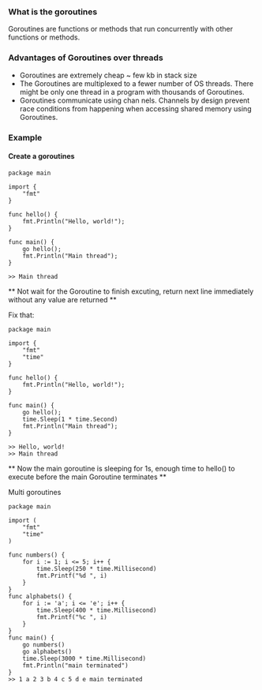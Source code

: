 ### What is the goroutines

Goroutines are functions or methods that run concurrently with other functions or methods.

### Advantages of Goroutines over threads

- Goroutines are extremely cheap ~ few kb in stack size
- The Goroutines are multiplexed to a fewer number of OS threads. There might be only one thread in a program with thousands of Goroutines.
- Goroutines communicate using chan nels. Channels by design prevent race conditions from happening when accessing shared memory using Goroutines.

### Example

#### Create a goroutines

```
package main

import {
    "fmt"
}

func hello() {
    fmt.Println("Hello, world!");
}

func main() {
    go hello();
    fmt.Println("Main thread");
}

>> Main thread
```

** Not wait for the Goroutine to finish excuting, return next line immediately without any value are returned **

Fix that:

```
package main

import {
    "fmt"
    "time"
}

func hello() {
    fmt.Println("Hello, world!");
}

func main() {
    go hello();
    time.Sleep(1 * time.Second)
    fmt.Println("Main thread");
}

>> Hello, world!
>> Main thread
```

** Now the main goroutine is sleeping for 1s, enough time to hello() to execute before the main Goroutine terminates **

Multi goroutines

```
package main

import (
    "fmt"
    "time"
)

func numbers() {
    for i := 1; i <= 5; i++ {
        time.Sleep(250 * time.Millisecond)
        fmt.Printf("%d ", i)
    }
}
func alphabets() {
    for i := 'a'; i <= 'e'; i++ {
        time.Sleep(400 * time.Millisecond)
        fmt.Printf("%c ", i)
    }
}
func main() {
    go numbers()
    go alphabets()
    time.Sleep(3000 * time.Millisecond)
    fmt.Println("main terminated")
}
>> 1 a 2 3 b 4 c 5 d e main terminated
```
